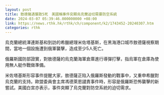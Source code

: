 ```yaml
---
layout: post
title: 敖德薩遇襲致5死　美國稱事件突顯烏克蘭迫切需要防空系統
date: 2024-03-07 05:39:46.000000000 +08:00
link: https://news.rthk.hk/rthk/ch/component/k2/1743452-20240307.htm
categories: rthk
---
```


烏克蘭總統澤連斯基和到訪的希臘總理米佐塔基斯，在黑海港口城市敖德薩視察期間，當地一個設施遭到俄軍襲擊，造成至少5人死亡。

俄羅斯國防部證實，對敖德薩的烏克蘭海軍倉庫進行導彈打擊，指烏軍在倉庫為使用無人艇作戰做準備。

米佐塔基斯形容事件提醒大家，敖德薩正陷入俄羅斯發動的戰事中，又重申希臘對烏克蘭的支持。歐盟委員會主席馮德萊恩譴責事件時，形容是俄羅斯恐怖襲擊的新嘗試。美國白宮亦表示，事件突顯了烏克蘭對防空系統的迫切需求。
